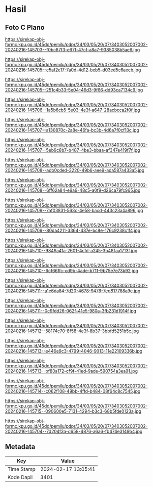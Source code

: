 # Hasil

## Foto C Plano

https://sirekap-obj-formc.kpu.go.id/45dd/pemilu/pdpr/34/03/05/20/07/3403052007002-20240216-145703--f0bc87f3-e67f-47cf-a8a7-9385038b5ae6.jpg

https://sirekap-obj-formc.kpu.go.id/45dd/pemilu/pdpr/34/03/05/20/07/3403052007002-20240216-145705--c5af2e17-7a0d-4d12-beb5-d03ed5c6aecb.jpg

https://sirekap-obj-formc.kpu.go.id/45dd/pemilu/pdpr/34/03/05/20/07/3403052007002-20240216-145705--251c4b33-5e04-46d3-9f66-dd93ca7134c9.jpg

https://sirekap-obj-formc.kpu.go.id/45dd/pemilu/pdpr/34/03/05/20/07/3403052007002-20240216-145706--1a5b6cb5-5e03-4e3f-a647-28acbcca2f0f.jpg

https://sirekap-obj-formc.kpu.go.id/45dd/pemilu/pdpr/34/03/05/20/07/3403052007002-20240216-145707--a130870c-2a8e-46fa-bc3b-4d6a7f0cf13c.jpg

https://sirekap-obj-formc.kpu.go.id/45dd/pemilu/pdpr/34/03/05/20/07/3403052007002-20240216-145707--5eb9c8b7-b487-4be3-bbaa-af347e419f7f.jpg

https://sirekap-obj-formc.kpu.go.id/45dd/pemilu/pdpr/34/03/05/20/07/3403052007002-20240216-145708--adb0cded-3220-49b6-aee9-ada587a433a5.jpg

https://sirekap-obj-formc.kpu.go.id/45dd/pemilu/pdpr/34/03/05/20/07/3403052007002-20240216-145708--6ff62a84-e9a9-48c5-a0f9-d26ca79fc965.jpg

https://sirekap-obj-formc.kpu.go.id/45dd/pemilu/pdpr/34/03/05/20/07/3403052007002-20240216-145709--7af03831-563c-4e58-bacd-443c23a4a896.jpg

https://sirekap-obj-formc.kpu.go.id/45dd/pemilu/pdpr/34/03/05/20/07/3403052007002-20240216-145709--80da4211-3364-437e-bc8e-176c9238c1f4.jpg

https://sirekap-obj-formc.kpu.go.id/45dd/pemilu/pdpr/34/03/05/20/07/3403052007002-20240216-145710--9849a41a-2601-4cfd-a245-3b481aa1713f.jpg

https://sirekap-obj-formc.kpu.go.id/45dd/pemilu/pdpr/34/03/05/20/07/3403052007002-20240216-145710--6cf66ffc-cd9b-4ade-b711-9b75e7e73b92.jpg

https://sirekap-obj-formc.kpu.go.id/45dd/pemilu/pdpr/34/03/05/20/07/3403052007002-20240216-145711--a1e6da84-7d20-4678-9478-7ed817788a9e.jpg

https://sirekap-obj-formc.kpu.go.id/45dd/pemilu/pdpr/34/03/05/20/07/3403052007002-20240216-145711--0c9fdd26-062f-41e5-980a-3fb231d1914f.jpg

https://sirekap-obj-formc.kpu.go.id/45dd/pemilu/pdpr/34/03/05/20/07/3403052007002-20240216-145712--58174c70-8f58-4e3f-8b37-3bbfd5251b5c.jpg

https://sirekap-obj-formc.kpu.go.id/45dd/pemilu/pdpr/34/03/05/20/07/3403052007002-20240216-145713--e446e9c3-4799-4046-9013-11e22109336b.jpg

https://sirekap-obj-formc.kpu.go.id/45dd/pemilu/pdpr/34/03/05/20/07/3403052007002-20240216-145713--bf80a172-cf9f-41ed-9ade-590754a3ea91.jpg

https://sirekap-obj-formc.kpu.go.id/45dd/pemilu/pdpr/34/03/05/20/07/3403052007002-20240216-145714--c062f108-49bb-4ffd-b484-08f64c8c7545.jpg

https://sirekap-obj-formc.kpu.go.id/45dd/pemilu/pdpr/34/03/05/20/07/3403052007002-20240216-145715--090600e5-7131-4294-b3c3-68b5fde0123a.jpg

https://sirekap-obj-formc.kpu.go.id/45dd/pemilu/pdpr/34/03/05/20/07/3403052007002-20240216-145704--7d204f3a-d658-4876-a6a6-fb474e3149b4.jpg


## Metadata

| Key        | Value               |
| ---------- | ------------------- |
| Time Stamp | 2024-02-17 13:05:41 |
| Kode Dapil | 3401                |



